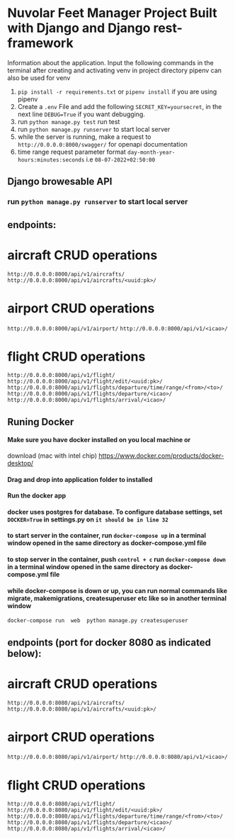 # Nuvolar Feet Manager Project Built with Django and Django rest-framework

Information about the application. 
Input the following commands in the terminal after creating and activating venv in project directory 
pipenv can also be used for venv

1. `pip install -r requirements.txt` or `pipenv install` if you are using pipenv 
2. Create a `.env` File and add the following `SECRET_KEY=yoursecret`, in the next line `DEBUG=True` if you want debugging.
3. run `python manage.py test` run test
4. run `python manage.py runserver` to start local server
5. while the server is running, make a request to `http://0.0.0.0:8000/swagger/` for openapi documentation 
6. time range request parameter format  `day-month-year-hours:minutes:seconds` i.e `08-07-2022+02:50:00` 

## Django browesable API

### run `python manage.py runserver` to start local server
## endpoints:

# aircraft CRUD operations
`http://0.0.0.0:8000/api/v1/aircrafts/`
`http://0.0.0.0:8000/api/v1/aircrafts/<uuid:pk>/`

# airport CRUD operations
`http://0.0.0.0:8000/api/v1/airport/`
`http://0.0.0.0:8000/api/v1/<icao>/`

# flight CRUD operations
`http://0.0.0.0:8000/api/v1/flight/`
`http://0.0.0.0:8000/api/v1/flight/edit/<uuid:pk>/`
`http://0.0.0.0:8000/api/v1/flights/departure/time/range/<from>/<to>/`
`http://0.0.0.0:8000/api/v1/flights/departure/<icao>/`
`http://0.0.0.0:8000/api/v1/flights/arrival/<icao>/`
    
 

## Runing Docker


#### Make sure you have docker installed on you local machine or 
download (mac with intel chip) https://www.docker.com/products/docker-desktop/
#### Drag and drop into application folder to installed
#### Run the docker app 
#### docker uses postgres for database. To configure database settings, set `DOCKER=True`  in settings.py on  `it should be in line 32`
#### to start server in the container, run  `docker-compose up` in a terminal window opened in the same directory as docker-compose.yml file
#### to stop server in the container, push `control + c` run `docker-compose down` in a terminal window opened in the same directory as docker-compose.yml file
#### while docker-compose is down or up, you can run normal commands like migrate, makemigrations, createsuperuser etc like so in another terminal window
`docker-compose run  web  python manage.py createsuperuser`

## endpoints (port for docker 8080 as indicated below):

# aircraft CRUD operations
`http://0.0.0.0:8080/api/v1/aircrafts/`
`http://0.0.0.0:8080/api/v1/aircrafts/<uuid:pk>/`

# airport CRUD operations
`http://0.0.0.0:8080/api/v1/airport/`
`http://0.0.0.0:8080/api/v1/<icao>/`

# flight CRUD operations
`http://0.0.0.0:8080/api/v1/flight/`
`http://0.0.0.0:8080/api/v1/flight/edit/<uuid:pk>/`
`http://0.0.0.0:8080/api/v1/flights/departure/time/range/<from>/<to>/`
`http://0.0.0.0:8080/api/v1/flights/departure/<icao>/`
`http://0.0.0.0:8080/api/v1/flights/arrival/<icao>/`